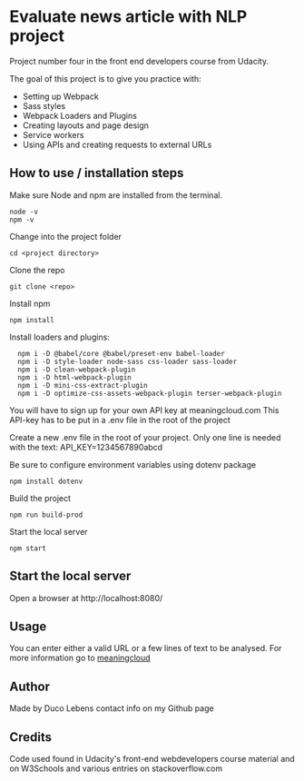 # Evaluate news article with NLP project

Project number four in the front end developers course from Udacity.

The goal of this project is to give you practice with:
- Setting up Webpack
- Sass styles
- Webpack Loaders and Plugins
- Creating layouts and page design
- Service workers
- Using APIs and creating requests to external URLs

## How to use / installation steps
Make sure Node and npm are installed from the terminal.

```
node -v
npm -v
```

Change into the project folder
```
cd <project directory>
```

Clone the repo
```
git clone <repo>
```

Install npm
```
npm install
```

Install loaders and plugins:
```
  npm i -D @babel/core @babel/preset-env babel-loader
  npm i -D style-loader node-sass css-loader sass-loader
  npm i -D clean-webpack-plugin
  npm i -D html-webpack-plugin
  npm i -D mini-css-extract-plugin
  npm i -D optimize-css-assets-webpack-plugin terser-webpack-plugin
```

You will have to sign up for your own API key at meaningcloud.com
This API-key has to be put in a .env file in the root of the project

Create a new .env file in the root of your project. Only one line is needed with the text: API_KEY=1234567890abcd

Be sure to configure environment variables using dotenv package
```
npm install dotenv
```

Build the project
```
npm run build-prod
```

Start the local server
```
npm start
```

## Start the local server
Open a browser at http://localhost:8080/

## Usage
You can enter either a valid URL or a few lines of text to be analysed. For more information go to [meaningcloud](https://learn.meaningcloud.com/developer/sentiment-analysis/2.1/doc)


## Author
Made by Duco Lebens contact info on my Github page

## Credits
Code used found in Udacity's front-end webdevelopers course material and
on W3Schools and various entries on stackoverflow.com
